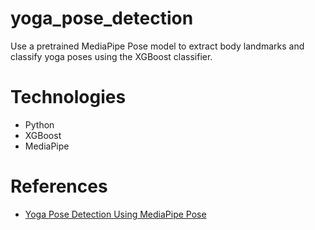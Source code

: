 # yoga_pose_detection
Use a pretrained MediaPipe Pose model to extract body landmarks and classify yoga poses using the XGBoost classifier.



# Technologies
- Python
- XGBoost
- MediaPipe

# References
- [Yoga Pose Detection Using MediaPipe Pose](https://www.educative.io/projects/yoga-pose-detection-using-mediapipe-pose)